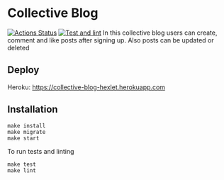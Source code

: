 # Collective Blog
[![Actions Status](https://github.com/PIechik/rails-project-lvl2/workflows/hexlet-check/badge.svg)](https://github.com/PIechik/rails-project-lvl2/actions)
[![Test and lint](https://github.com/PIechik/rails-project-lvl2/actions/workflows/test-lint.yml/badge.svg)](https://github.com/PIechik/rails-project-lvl2/actions/workflows/test-lint.yml)
In this collective blog users can create, comment and like posts after signing up. Also posts can be updated or deleted
## Deploy
Heroku: 
https://collective-blog-hexlet.herokuapp.com

## Installation
```
make install
make migrate
make start
```
To run tests and linting
```
make test
make lint
```